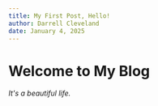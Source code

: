 ```yaml
---
title: My First Post, Hello!
author: Darrell Cleveland
date: January 4, 2025
---
```


# Welcome to My Blog

*It's a beautiful life.*